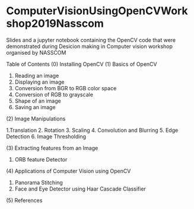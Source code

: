 # ComputerVisionUsingOpenCVWorkshop2019Nasscom
Slides and a jupyter notebook containing the OpenCV code that were demonstrated during Desicion making in Computer vision workshop organised by NASSCOM

Table of Contents
(0) Installing OpenCV
(1) Basics of OpenCV

1. Reading an image
2. Displaying an image
3. Conversion from BGR to RGB color space
4. Conversion of RGB to grayscale
5. Shape of an image
6. Saving an image

(2) Image Manipulations

1.Translation
2. Rotation
3. Scaling
4. Convolution and Blurring
5. Edge Detection
6. Image Thresholding

(3) Extracting features from an Image

1. ORB feature Detector

(4) Applications of Computer Vision using OpenCV

1. Panorama Stitching
2. Face and Eye Detector using Haar Cascade Classifier

(5) References

